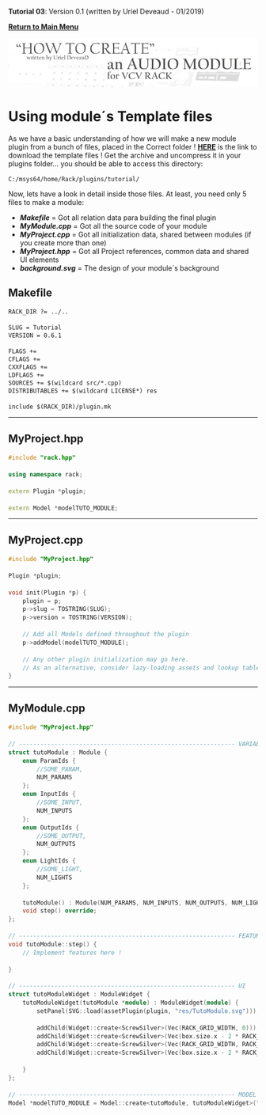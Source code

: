 **Tutorial 03**: Version 0.1 (written by Uriel Deveaud - 01/2019) 

[**Return to Main Menu**](../README.md)

![](images/header.jpg)

# Using module´s Template files

As we have a basic understanding of how we will make a new module plugin from a bunch of files, placed in the Correct folder ! 
[**HERE**](files/tutorial_VCV_modules.zip) is the link to download the template files ! Get the archive and uncompress it in your plugins folder... you should be able to access this directory:
```
C:/msys64/home/Rack/plugins/tutorial/
```

Now, lets have a look in detail inside those files. At least, you need only 5 files to make a module:
* _**Makefile**_ = Got all relation data para building the final plugin
* _**MyModule.cpp**_ = Got all the source code of your module
* _**MyProject.cpp**_ = Got all initialization data, shared between modules (if you create more than one)
* _**MyProject.hpp**_ = Got all Project references, common data and shared UI elements
* _**background.svg**_ = The design of your module´s background

## Makefile
```
RACK_DIR ?= ../..

SLUG = Tutorial
VERSION = 0.6.1

FLAGS +=
CFLAGS +=
CXXFLAGS +=
LDFLAGS +=
SOURCES += $(wildcard src/*.cpp)
DISTRIBUTABLES += $(wildcard LICENSE*) res

include $(RACK_DIR)/plugin.mk
```
---

## MyProject.hpp
```c++
#include "rack.hpp"

using namespace rack;

extern Plugin *plugin;

extern Model *modelTUTO_MODULE;
```
---

## MyProject.cpp
```c++
#include "MyProject.hpp"

Plugin *plugin;

void init(Plugin *p) {
	plugin = p;
	p->slug = TOSTRING(SLUG);
	p->version = TOSTRING(VERSION);

	// Add all Models defined throughout the plugin
	p->addModel(modelTUTO_MODULE);

	// Any other plugin initialization may go here.
	// As an alternative, consider lazy-loading assets and lookup tables when your module is created to reduce startup times of Rack.
}
```
---

## MyModule.cpp
```c++
#include "MyProject.hpp"

// ------------------------------------------------------------- VARIABLES
struct tutoModule : Module {
	enum ParamIds {
		//SOME_PARAM,
		NUM_PARAMS
	};
	enum InputIds {
		//SOME_INPUT,
		NUM_INPUTS
	};
	enum OutputIds {
		//SOME_OUTPUT,
		NUM_OUTPUTS
	};
	enum LightIds {
		//SOME_LIGHT,
		NUM_LIGHTS
	};

	tutoModule() : Module(NUM_PARAMS, NUM_INPUTS, NUM_OUTPUTS, NUM_LIGHTS) {}
	void step() override;
};

// ------------------------------------------------------------- FEATURES
void tutoModule::step() {
	// Implement features here !
	
}

// ------------------------------------------------------------- UI
struct tutoModuleWidget : ModuleWidget {
	tutoModuleWidget(tutoModule *module) : ModuleWidget(module) {
		setPanel(SVG::load(assetPlugin(plugin, "res/TutoModule.svg")));

		addChild(Widget::create<ScrewSilver>(Vec(RACK_GRID_WIDTH, 0)));
		addChild(Widget::create<ScrewSilver>(Vec(box.size.x - 2 * RACK_GRID_WIDTH, 0)));
		addChild(Widget::create<ScrewSilver>(Vec(RACK_GRID_WIDTH, RACK_GRID_HEIGHT - RACK_GRID_WIDTH)));
		addChild(Widget::create<ScrewSilver>(Vec(box.size.x - 2 * RACK_GRID_WIDTH, RACK_GRID_HEIGHT - RACK_GRID_WIDTH)));

	}
};

// ------------------------------------------------------------- MODEL
Model *modelTUTO_MODULE = Model::create<tutoModule, tutoModuleWidget>("Tutorial", "tutoModule", "tutorial Module", OSCILLATOR_TAG);

```
